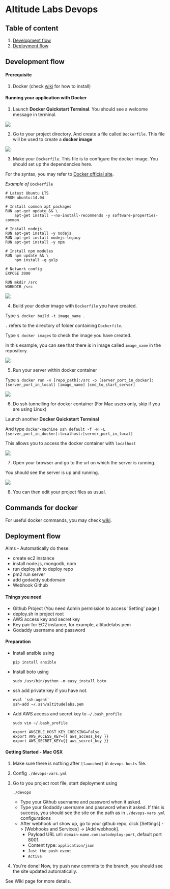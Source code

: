 Altitude Labs Devops
===

## Table of content
1. [Development flow](#development-flow)
2. [Deployment flow](#deployment-flow)

## <a name="development-flow"></a>Development flow

#### Prerequisite
1. Docker (check [wiki](https://github.com/altitudelabs/devops/wiki/Docker#install-on-mac) for how to install)

#### Running your application with Docker
1) Launch **Docker Quickstart Terminal**. You should see a welcome message in terminal.

![](https://cloud.githubusercontent.com/assets/5036163/13979800/d3e2e5fc-f115-11e5-9ff3-1777a81b1b06.png)

2) Go to your project directory. And create a file called `Dockerfile`. This file will be used to create a **docker image**

![](https://cloud.githubusercontent.com/assets/5036163/13980060/3f2a60f0-f117-11e5-9f64-b5d6ffa90312.png)

3) Make your `Dockerfile`. This file is to configure the docker image. You should set up the dependencies here. 

For the syntax, you may refer to [Docker official site](https://docs.docker.com/engine/reference/builder/).

_Example of_ `Dockerfile`

    # Latest Ubuntu LTS
    FROM ubuntu:14.04

    # Install common apt packages
    RUN apt-get update && \
        apt-get install --no-install-recommends -y software-properties-common

    # Install nodejs
    RUN apt-get install -y nodejs
    RUN apt-get install nodejs-legacy
    RUN apt-get install -y npm

    # Install npm modules
    RUN npm update && \
        npm install -g gulp

    # Network config
    EXPOSE 3000

    RUN mkdir /src
    WORKDIR /src

![](https://cloud.githubusercontent.com/assets/5036163/13980814/74b0cc1a-f11b-11e5-8b2e-6d5c3b96ab51.png)

4) Build your docker image with `Dockerfile` you have created.

Type `$ docker build -t image_name .`

`.` refers to the directory of folder containing `Dockerfile`.

Type `$ docker images` to check the image you have created.

In this example, you can see that there is in image called `image_name` in the repository.

![](https://cloud.githubusercontent.com/assets/5036163/13981191/80ecbd5c-f11d-11e5-962a-ca5e62de614a.png)

5) Run your server within docker container

Type `$ docker run -v [repo_path]:/src -p [server_port_in_docker]:[server_port_in_local] [image_name] [cmd_to_start_server]`

![](https://cloud.githubusercontent.com/assets/5036163/13981535/9c7aaece-f11f-11e5-8aee-930c9f7ba2de.png)

6) Do ssh tunnelling for docker container (For Mac users only, skip if you are using Linux)

Launch another **Docker Quickstart Terminal** 

And type `docker-machine ssh default -f -N -L [server_port_in_docker]:localhost:[server_port_in_local]`

This allows you to access the docker container with `localhost`

![](https://cloud.githubusercontent.com/assets/5036163/13981848/898fdc1a-f121-11e5-9252-288432fc4575.png)

7) Open your browser and go to the url on which the server is running.

You should see the server is up and running.

![](https://cloud.githubusercontent.com/assets/5036163/13981787/2bc968bc-f121-11e5-8f61-8aadcfaa6334.png) 

8) You can then edit your project files as usual. 

## Commands for docker
For useful docker commands, you may check [wiki](https://github.com/altitudelabs/devops/wiki/Docker#cmd).
   
## <a name="deployment-flow"></a>Deployment flow

Aims - Automatically do these:
* create ec2 instance
* install node.js, mongodb, npm
* run deploy.sh to deploy repo
* pm2 run server
* add godaddy subdomain
* Webhook Github

#### Things you need
* Github Project (You need Admin permission to access 'Setting' page )
* deploy.sh in project root
* AWS access key and secret key
* Key pair for EC2 instance, for example, altitudelabs.pem
* Godaddy username and password


#### Preparation
* Install ansible using
    ```
    pip install ansible
    ```
* Install boto using
    ```
    sudo /usr/bin/python -m easy_install boto
    ```
* ssh add private key if you have not.
    ```
    eval `ssh-agent`
    ssh-add ~/.ssh/altitudelabs.pem
    ```

* Add AWS access and secret key to `~/.bash_profile`
    ```
    sudo vim ~/.bash_profile
    ```

    ```
    export ANSIBLE_HOST_KEY_CHECKING=False
    export AWS_ACCESS_KEY={{ aws_access_key }}
    export AWS_SECRET_KEY={{ aws_secret_key }}
    ```
    

    
#### Getting Started - Mac OSX
1. Make sure there is nothing after `[launched]` in `devops-hosts` file.

2. Config `./devops-vars.yml`

3. Go to you project root file, start deployment using
    ```
    ./devops
    ```
    * Type your Github username and password when it asked.
    * Type your Godaddy username and password when it asked. If this is success, you should see the site on the path as in `./devops-vars.yml` configurations
    * After webhook url show up, go to your github repo, click [Settings] -> [Webhooks and Services] -> [Add webhook].
      * Payload URL url: `domain-name.com:autodeploy-port`, default port 8001.
      * Content type: `application/json`
      * `Just the push event`
      * `Active`

4. You're done! Now, try push new commits to the branch, you should see the site updated automatically.

See Wiki page for more details.


